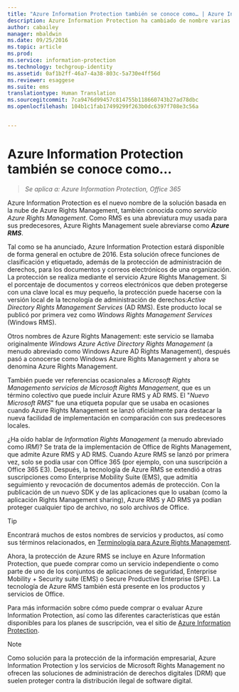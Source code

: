 ```yaml
---
title: "Azure Information Protection también se conoce como… | Azure Information Protection"
description: Azure Information Protection ha cambiado de nombre varias veces y es posible que lo conozca por su nombre anterior.
author: cabailey
manager: mbaldwin
ms.date: 09/25/2016
ms.topic: article
ms.prod: 
ms.service: information-protection
ms.technology: techgroup-identity
ms.assetid: 0af1b2ff-46a7-4a38-803c-5a730e4ff56d
ms.reviewer: esaggese
ms.suite: ems
translationtype: Human Translation
ms.sourcegitcommit: 7ca9476d99457c814755b118660743b27ad78dbc
ms.openlocfilehash: 104b1c1fab17499299f263b0dc6397f708e3c56a


---
```



# Azure Information Protection también se conoce como…

>*Se aplica a: Azure Information Protection, Office 365*

Azure Information Protection es el nuevo nombre de la solución basada en la nube de Azure Rights Management, también conocida como *servicio Azure Rights Management*. Como RMS es una abreviatura muy usada para sus predecesores, Azure Rights Management suele abreviarse como ***Azure RMS***.

Tal como se ha anunciado, Azure Information Protection estará disponible de forma general en octubre de 2016. Esta solución ofrece funciones de clasificación y etiquetado, además de la protección de administración de derechos, para los documentos y correos electrónicos de una organización. La protección se realiza mediante el servicio Azure Rights Management. Si el porcentaje de documentos y correos electrónicos que deben protegerse con una clave local es muy pequeño, la protección puede hacerse con la versión local de la tecnología de administración de derechos:*Active Directory Rights Management Services* (AD RMS). Este producto local se publicó por primera vez como *Windows Rights Management Services* (Windows RMS).

Otros nombres de Azure Rights Management: este servicio se llamaba originalmente *Windows Azure Active Directory Rights Management* (a menudo abreviado como Windows Azure AD Rights Management), después pasó a conocerse como Windows Azure Rights Management y ahora se denomina Azure Rights Management.

También puede ver referencias ocasionales a *Microsoft Rights Management*o *servicios de Microsoft Rights Management*, que es un término colectivo que puede incluir Azure RMS y AD RMS.  El "*Nuevo Microsoft RMS*" fue una etiqueta popular que se usaba en ocasiones cuando Azure Rights Management se lanzó oficialmente para destacar la nueva facilidad de implementación en comparación con sus predecesores locales.

¿Ha oído hablar de *Information Rights Management* (a menudo abreviado como *IRM*)? Se trata de la implementación de Office de Rights Management, que admite Azure RMS y AD RMS. Cuando Azure RMS se lanzó por primera vez, solo se podía usar con Office 365 (por ejemplo, con una suscripción a Office 365 E3). Después, la tecnología de Azure RMS se extendió a otras suscripciones como Enterprise Mobility Suite (EMS), que admitía seguimiento y revocación de documentos además de protección. Con la publicación de un nuevo SDK y de las aplicaciones que lo usaban (como la aplicación Rights Management sharing), Azure RMS y AD RMS ya podían proteger cualquier tipo de archivo, no solo archivos de Office. 

> [!TIP]
> Encontrará muchos de estos nombres de servicios y productos, así como sus términos relacionados, en [Terminología para Azure Rights Management](../get-started/terminology.md).

Ahora, la protección de Azure RMS se incluye en Azure Information Protection, que puede comprar como un servicio independiente o como parte de uno de los conjuntos de aplicaciones de seguridad, Enterprise Mobility + Security suite (EMS) o Secure Productive Enterprise (SPE). La tecnología de Azure RMS también está presente en los productos y servicios de Office.

Para más información sobre cómo puede comprar o evaluar Azure Information Protection, así como las diferentes características que están disponibles para los planes de suscripción, vea el sitio de [Azure Information Protection](https://www.microsoft.com/en-us/cloud-platform/azure-information-protection).

> [!NOTE]
> Como solución para la protección de la información empresarial, Azure Information Protection y los servicios de Microsoft Rights Management no ofrecen las soluciones de administración de derechos digitales (DRM) que suelen proteger contra la distribución ilegal de software digital. 




<!--HONumber=Sep16_HO4-->


